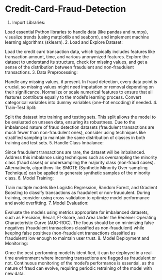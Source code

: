 # Credit-Card-Fraud-Detection

1. Import Libraries:

Load essential Python libraries to handle data (like pandas and numpy), visualize trends (using matplotlib and seaborn), and implement machine learning algorithms (sklearn).
2. Load and Explore Dataset:

Load the credit card transaction data, which typically includes features like transaction amount, time, and various anonymized features.
Explore the dataset to understand its structure, check for missing values, and get a sense of the distribution between fraudulent and non-fraudulent transactions.
3. Data Preprocessing:

Handle any missing values, if present. In fraud detection, every data point is crucial, so missing values might need imputation or removal depending on their significance.
Normalize or scale numerical features to ensure that all features contribute equally to the model’s learning process.
Convert categorical variables into dummy variables (one-hot encoding) if needed.
4. Train-Test Split:

Split the dataset into training and testing sets. This split allows the model to be evaluated on unseen data, ensuring its robustness.
Due to the imbalanced nature of fraud detection datasets (fraudulent transactions are much fewer than non-fraudulent ones), consider using techniques like stratified sampling to maintain the same distribution of classes in both training and test sets.
5. Handle Class Imbalance:

Since fraudulent transactions are rare, the dataset will be imbalanced. Address this imbalance using techniques such as oversampling the minority class (fraud cases) or undersampling the majority class (non-fraud cases). Alternatively, algorithms like SMOTE (Synthetic Minority Over-sampling Technique) can be applied to generate synthetic samples of the minority class.
6. Model Training:

Train multiple models like Logistic Regression, Random Forest, and Gradient Boosting to classify transactions as fraudulent or non-fraudulent.
During training, consider using cross-validation to optimize model performance and avoid overfitting.
7. Model Evaluation:

Evaluate the models using metrics appropriate for imbalanced datasets, such as Precision, Recall, F1-Score, and Area Under the Receiver Operating Characteristic Curve (AUC-ROC).
The focus should be on minimizing false negatives (fraudulent transactions classified as non-fraudulent) while keeping false positives (non-fraudulent transactions classified as fraudulent) low enough to maintain user trust.
8. Model Deployment and Monitoring:

Once the best-performing model is identified, it can be deployed in a real-time environment where incoming transactions are flagged as fraudulent or not.
Continuous monitoring of the model’s performance is essential, as the nature of fraud can evolve, requiring periodic retraining of the model with new data.

